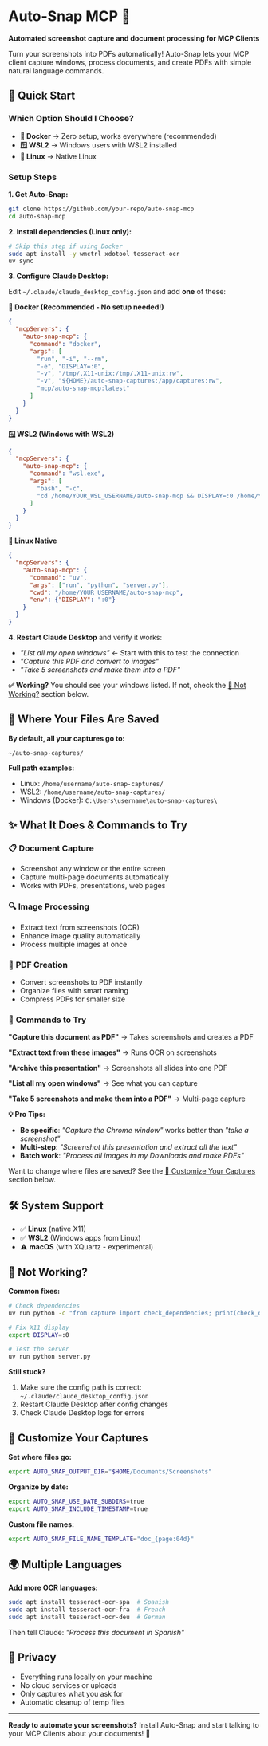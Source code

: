 # Auto-Snap MCP 📸

**Automated screenshot capture and document processing for MCP Clients**

Turn your screenshots into PDFs automatically! Auto-Snap lets your MCP client capture windows, process documents, and create PDFs with simple natural language commands.

## 🚀 Quick Start

### Which Option Should I Choose?

- **🐳 Docker** → Zero setup, works everywhere (recommended)
- **🪟 WSL2** → Windows users with WSL2 installed
- **🐧 Linux** → Native Linux

### Setup Steps

**1. Get Auto-Snap:**
```bash
git clone https://github.com/your-repo/auto-snap-mcp
cd auto-snap-mcp
```

**2. Install dependencies (Linux only):**
```bash
# Skip this step if using Docker
sudo apt install -y wmctrl xdotool tesseract-ocr
uv sync
```

**3. Configure Claude Desktop:**

Edit `~/.claude/claude_desktop_config.json` and add **one** of these:

**🐳 Docker (Recommended - No setup needed!)**
```json
{
  "mcpServers": {
    "auto-snap-mcp": {
      "command": "docker",
      "args": [
        "run", "-i", "--rm",
        "-e", "DISPLAY=:0", 
        "-v", "/tmp/.X11-unix:/tmp/.X11-unix:rw",
        "-v", "${HOME}/auto-snap-captures:/app/captures:rw",
        "mcp/auto-snap-mcp:latest"
      ]
    }
  }
}
```

**🪟 WSL2 (Windows with WSL2)**
```json
{
  "mcpServers": {
    "auto-snap-mcp": {
      "command": "wsl.exe",
      "args": [
        "bash", "-c",
        "cd /home/YOUR_WSL_USERNAME/auto-snap-mcp && DISPLAY=:0 /home/YOUR_WSL_USERNAME/.local/bin/uv run python server.py"
      ]
    }
  }
}
```

**🐧 Linux Native**
```json
{
  "mcpServers": {
    "auto-snap-mcp": {
      "command": "uv",
      "args": ["run", "python", "server.py"],
      "cwd": "/home/YOUR_USERNAME/auto-snap-mcp",
      "env": {"DISPLAY": ":0"}
    }
  }
}
```

**4. Restart Claude Desktop** and verify it works:
- *"List all my open windows"* ← Start with this to test the connection
- *"Capture this PDF and convert to images"*
- *"Take 5 screenshots and make them into a PDF"*

**✅ Working?** You should see your windows listed. If not, check the [🚨 Not Working?](#-not-working) section below.

## 📁 Where Your Files Are Saved

**By default, all your captures go to:**
```
~/auto-snap-captures/
```

**Full path examples:**
- Linux: `/home/username/auto-snap-captures/`
- WSL2: `/home/username/auto-snap-captures/`
- Windows (Docker): `C:\Users\username\auto-snap-captures\`

## ✨ What It Does & Commands to Try

### 📋 **Document Capture**
- Screenshot any window or the entire screen
- Capture multi-page documents automatically
- Works with PDFs, presentations, web pages

### 🔍 **Image Processing**
- Extract text from screenshots (OCR)
- Enhance image quality automatically
- Process multiple images at once

### 📄 **PDF Creation**
- Convert screenshots to PDF instantly
- Organize files with smart naming
- Compress PDFs for smaller size

### 🎯 **Commands to Try**

**"Capture this document as PDF"** → Takes screenshots and creates a PDF

**"Extract text from these images"** → Runs OCR on screenshots  

**"Archive this presentation"** → Screenshots all slides into one PDF

**"List all my open windows"** → See what you can capture

**"Take 5 screenshots and make them into a PDF"** → Multi-page capture

**💡 Pro Tips:**
- **Be specific**: *"Capture the Chrome window"* works better than *"take a screenshot"*
- **Multi-step**: *"Screenshot this presentation and extract all the text"*
- **Batch work**: *"Process all images in my Downloads and make PDFs"*

Want to change where files are saved? See the [🎨 Customize Your Captures](#-customize-your-captures) section below.

## 🛠️ System Support

- ✅ **Linux** (native X11)
- ✅ **WSL2** (Windows apps from Linux)  
- ⚠️ **macOS** (with XQuartz - experimental)

## 🚨 Not Working?

**Common fixes:**

```bash
# Check dependencies
uv run python -c "from capture import check_dependencies; print(check_dependencies())"

# Fix X11 display
export DISPLAY=:0

# Test the server
uv run python server.py
```

**Still stuck?**
1. Make sure the config path is correct: `~/.claude/claude_desktop_config.json`
2. Restart Claude Desktop after config changes
3. Check Claude Desktop logs for errors

## 🎨 Customize Your Captures

**Set where files go:**
```bash
export AUTO_SNAP_OUTPUT_DIR="$HOME/Documents/Screenshots"
```

**Organize by date:**
```bash
export AUTO_SNAP_USE_DATE_SUBDIRS=true
export AUTO_SNAP_INCLUDE_TIMESTAMP=true
```

**Custom file names:**
```bash
export AUTO_SNAP_FILE_NAME_TEMPLATE="doc_{page:04d}"
```

## 🌍 Multiple Languages

**Add more OCR languages:**
```bash
sudo apt install tesseract-ocr-spa  # Spanish
sudo apt install tesseract-ocr-fra  # French
sudo apt install tesseract-ocr-deu  # German
```

Then tell Claude: *"Process this document in Spanish"*

## 🔐 Privacy

- Everything runs locally on your machine
- No cloud services or uploads
- Only captures what you ask for
- Automatic cleanup of temp files

---

**Ready to automate your screenshots?** Install Auto-Snap and start talking to your MCP Clients about your documents! 🚀